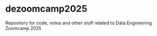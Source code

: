 # dezoomcamp2025
Repository for code, notes and other stuff related to Data Engineering Zoomcamp 2025
